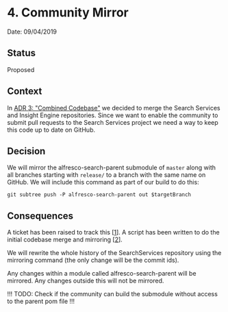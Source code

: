 # 4. Community Mirror

Date: 09/04/2019

## Status

Proposed

## Context

In [ADR 3: "Combined Codebase"](0003-combined-codebase.md) we decided to merge the Search Services and Insight Engine
repositories.  Since we want to enable the community to submit pull requests to the Search Services project we need a
way to keep this code up to date on GitHub.

## Decision

We will mirror the alfresco-search-parent submodule of `master` along with all branches starting with `release/` to a
branch with the same name on GitHub.  We will include this command as part of our build to do this:

```git subtree push -P alfresco-search-parent out $targetBranch```

## Consequences

A ticket has been raised to track this [[1]]. A script has been written to do the initial codebase merge and
mirroring [[2]].

We will rewrite the whole history of the SearchServices repository using the mirroring command (the only change will be
the commit ids).

Any changes within a module called alfresco-search-parent will be mirrored. Any changes outside this will not be
mirrored. 

!!! TODO: Check if the community can build the submodule without access to the parent pom file !!!

[1]: https://issues.alfresco.com/jira/browse/SEARCH-1397
[2]: https://git.alfresco.com/search_discovery/combinerScript/blob/master/combineSearch.sh
